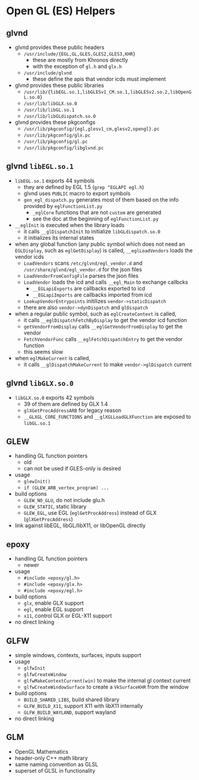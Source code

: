 Open GL (ES) Helpers
====================

## glvnd

- glvnd provides these public headers
  - `/usr/include/{EGL,GL,GLES,GLES2,GLES3,KHR}`
    - these are mostly from Khronos directly
    - with the exception of `gl.h` and `glx.h`
  - `/usr/include/glvnd`
    - these define the apis that vendor icds must implement
- glvnd provides these public libraries
  - `/usr/lib/{libEGL.so.1,libGLESv1_CM.so.1,libGLESv2.so.2,libOpenGL.so.0}`
  - `/usr/lib/libGLX.so.0`
  - `/usr/lib/libGL.so.1`
  - `/usr/lib/libGLdispatch.so.0`
- glvnd provides these pkgconfigs
  - `/usr/lib/pkgconfig/{egl,glesv1_cm,glesv2,opengl}.pc`
  - `/usr/lib/pkgconfig/glx.pc`
  - `/usr/lib/pkgconfig/gl.pc`
  - `/usr/lib/pkgconfig/libglvnd.pc`

## glvnd `libEGL.so.1`

- `libEGL.so.1` exports 44 symbols
  - they are defined by EGL 1.5 (`grep ^EGLAPI egl.h`)
  - glvnd uses `PUBLIC` macro to export symbols
  - `gen_egl_dispatch.py` generates most of them based on the info provided by
    `eglFunctionList.py`
    - `_eglCore` functions that are not `custom` are generated
    - see the doc at the beginning of `eglFunctionList.py`
- `__eglInit` is executed when the library loads
  - it calls `__glDispatchInit` to initialize `libGLdispatch.so.0`
  - it initializes its internal states
- when any global function (any public symbol which does not need an
  `EGLDisplay`, such as `eglGetDisplay`) is called, `__eglLoadVendors` loads
  the vendor icds
  - `LoadVendors` scans `/etc/glvnd/egl_vendor.d` and
    `/usr/share/glvnd/egl_vendor.d` for the json files
  - `LoadVendorFromConfigFile` parses the json files
  - `LoadVendor` loads the icd and calls `__egl_Main` to exchange callbcks
    - `__EGLapiExports` are callbacks exported to icd
    - `__EGLapiImports` are callbacks imported from icd
  - `LookupVendorEntrypoints` initilizes `vendor->staticDispatch`
  - there are also `vendor->dynDispatch` and `glDispatch`
- when a regular public symbol, such as `eglCreateContext` is called,
  - it calls `__eglDispatchFetchByDisplay` to get the vendor icd function
  - `getVendorFromDisplay` calls `__eglGetVendorFromDisplay` to get the vendor
  - `FetchVendorFunc` calls `__eglFetchDispatchEntry` to get the vendor
    function
  - this seems slow
- when `eglMakeCurrent` is called,
  - it calls `__glDispatchMakeCurrent` to make `vendor->glDispatch` current

## glvnd `libGLX.so.0`

- `libGLX.so.0` exports 42 symbols
  - 39 of them are defined by GLX 1.4
  - `glXGetProcAddressARB` for legacy reason
  - `__GLXGL_CORE_FUNCTIONS` and `__glXGLLoadGLXFunction` are exposed to
    `libGL.so.1`

## GLEW

- handling GL function pointers
  - old
  - can not be used if GLES-only is desired
- usage
  - `glewInit()`
  - `if (GLEW_ARB_vertex_program) ...`
- build options
  - `GLEW_NO_GLU`, do not include glu.h
  - `GLEW_STATIC`, static library
  - `GLEW_EGL`, use EGL (`eglGetProcAddress`) instead of GLX
    (`glXGetProcAddress`)
- link against libEGL, libGL/libX11, or libOpenGL directly

## epoxy

- handling GL function pointers
  - newer
- usage
  - `#include <epoxy/gl.h>`
  - `#include <epoxy/glx.h>`
  - `#include <epoxy/egl.h>`
- build options
  - `glx`, enable GLX support
  - `egl`, enable EGL support
  - `x11`, control GLX or EGL-X11 support
- no direct linking

## GLFW

- simple windows, contexts, surfaces, inputs support
- usage
  - `glfwInit`
  - `glfwCreateWindow`
  - `glfwMakeContextCurrent(win)` to make the internal gl context current
  - `glfwCreateWindowSurface` to create a `VkSurfaceKHR` from the window
- build options
  - `BUILD_SHARED_LIBS`, build shared library
  - `GLFW_BUILD_X11`, support X11 with libX11 internally
  - `GLFW_BUILD_WAYLAND`, support wayland
- no direct linking

## GLM

- OpenGL Mathematics
- header-only C++ math library
- same naming convention as GLSL
- superset of GLSL in functionality
